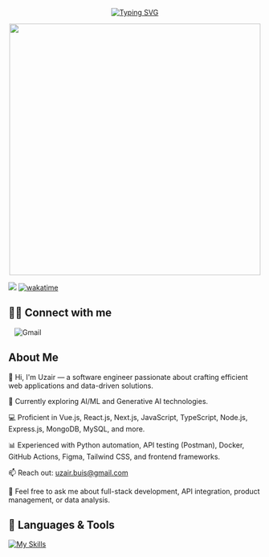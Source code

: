 <p align="center">
  <a href="https://git.io/typing-svg">
    <img src="https://readme-typing-svg.demolab.com?font=clash+display&weight=500&size=32&pause=1000&color=7520F7&center=true&width=435&lines=Hey%2C+I'm+Uzair+%F0%9F%91%8B!" alt="Typing SVG" />
  </a>
</p>

<!--
You can create your typing SVG here: https://readme-typing-svg.demolab.com/demo/ 
-->
<p align="center">
  <img src="https://user-images.githubusercontent.com/74038190/225813708-98b745f2-7d22-48cf-9150-083f1b00d6c9.gif" width="500" />
</p>


![](https://komarev.com/ghpvc/?username=uxam285&color=blue)
[![wakatime](https://wakatime.com/badge/user/5f2c84b8-3c28-428a-920a-47fa511ca5b1.svg)](https://wakatime.com/@5f2c84b8-3c28-428a-920a-47fa511ca5b1)


## 🤝🏼 Connect with me
<a href="mailto:uzair.buis@gmail.com" style="text-decoration: none; margin-left: 12px; display: flex; align-items: center;">
  <img src="https://img.shields.io/badge/-Gmail-c14438?style=for-the-badge&logo=Gmail&logoColor=white" alt="Gmail" style="vertical-align: middle;" />
</a>


## About Me

👋 Hi, I'm Uzair — a software engineer passionate about crafting efficient web applications and data-driven solutions.

🚀 Currently exploring AI/ML and Generative AI technologies.

💻 Proficient in Vue.js, React.js, Next.js, JavaScript, TypeScript, Node.js, Express.js, MongoDB, MySQL, and more.

📊 Experienced with Python automation, API testing (Postman), Docker, GitHub Actions, Figma, Tailwind CSS, and frontend frameworks.

<!--🌐 Portfolio: -->

📫 Reach out: uzair.buis@gmail.com

💬 Feel free to ask me about full-stack development, API integration, product management, or data analysis.

## 🔨 Languages & Tools

[![My Skills](https://skillicons.dev/icons?i=js,py,react,vue,nextjs,express,fastapi,nodejs,mongodb,mysql,postman,firebase,bash,md,docker,git,githubactions,cloudflare,tailwind,vscode,figma,&perline=10)](https://skillicons.dev)


